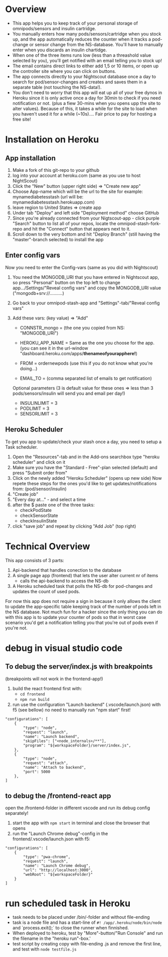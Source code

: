 # Overview
- This app helps you to keep track of your personal storage of omnipods/sensors and insulin cartridge.
- You manually enters how many pods/sensors/cartridge when you stock up, and the app automatically reduces the counter when it tracks a pod-change or sensor change from the NS-database. You'll have to manually enter when you discards an insulin chartidge.
- When one of the three items runs low (less than a threashold value selected by you), you'll get notified with an email telling you to stock up! 
- The email contains direct links to either add 1,5 or 10 items, or open up the controller site where you can click on buttons. 
- The app connects directly to your Nightscout database once a day to search for pod/sensor-changes and creates and saves them in a separate table (not touching the NS-data!).
- You don't need to worry that this app will eat up all of your free dynos in Heroku since it is only active once a day for 30min to check if you need notification or not. (plus a fiew 30-mins when you opens upp the site to alter values). Because of this, it takes a while for the site to load when you haven't used it for a while (~10s).... Fair price to pay for hosting a free site!


# Installation on Heroku
## App installation
1. Make a fork of this git-repo to your github
2. log into your account at heroku.com (same as you use to host NightScout)
3. Click the "New" button (upper right side) => "Create new app"
4. Choose App-name which will be the url to the site for example: mynamediabetesstash (url will be: mynamediabetesstash.herokuapp.com)
5. leave region to United States => create app
6. Under tab "Deploy" and left side "Deployment method" choose GitHub
7. Since you're already connected from your Nigtscout-app - click purple "Search" button to list all of your repos, locate the omnipod-stash-fork-repo and hit the "Connect" button that appears next to it.
8. Scroll down to the very bottom and hit "Deploy Branch" (still having the "master"-branch selected) to install the app

## Enter config vars
Now you need to enter the Config-vars (same as you did with Nightscout)
1. You need the MONGODB_URI that you have entered in Nightscout app, so press "Personal" button on the top left to change app.../Settings/"Reveal config vars" and copy the MONGODB_URI value ("mongodb+srv://..........)

2. Go back to your omnipod-stash-app and "Settings"-tab/"Reveal config vars" 
3. Add these vars: (key value) => "Add"
    - CONNSTR_mongo = (the one you copied from NS: "MONGODB_URI")
    - HEROKU_APP_NAME = Same as the one you choose for the app. (you can see it in the url-window "dashboard.heroku.com/apps/**thenameofyourapphere!**)

    - FROM = ordernewpods (use this if you do not know what you're doing...)
    - EMAIL_TO = (comma separated list of emails to get notification)

    Optional parameters (3 is default value for these ones => less than 3 pods/sensors/insulin will send you and email per day!)
    - INSULINLIMIT = 3
    - PODLIMIT = 3
    - SENSORLIMIT = 3

## Heroku Scheduler
To get you app to update/check your stash once a day, you need to setup a Task scheduler.
1. Open the "Resources"-tab and in the Add-ons searchbox type "heroku scheduler" and click on it
2. Make sure you have the "Standard - Free"-plan selected (default) and press "Submit order from" 
3. Click on the newly added "Heroku Scheduler" (opens up new side)
Now repete these steps for the ones you'd like to get updates/notifications from: (pod/sensor/insulin)
4. "Create job"
5. "Every day at..." - and select a time 
6. after the $ paste one of the three tasks: 
    - checkPodState
    - checkSensorState
    - checkInsulinState
7. click "save job" and repeat by clicking "Add Job" (top right)



# Technical Overview
This app consists of 3 parts: 
1. Api-backend that handles conection to the database
2. A single page app (frontend) that lets the user alter current nr of items
    - calls the api-backend to access the NS-db
3. A Heroku scheduled task that polls the NS-db for pod-changes and updates the count of used pods. 

For now this app does not require a sign in because it only allows the client to update the app-specific table keeping track of the number of pods left in the NS database. Not much fun for a hacker since the only thing you can do with this app is to update your counter of pods so that in worst case scenario you'd get a notification telling you that you're out of pods even if you're not.  

# debug in visual studio code
## To debug the server/index.js with breakpoints
(breakpoints will not work in the frontend-app!)
1. build the react frontend first with: 
    - `cd frontend`
    - `npm run build` 
2. run use the configuration "Launch backend" (.vscode/launch.json) with f5 (see bellow) no need to manually run "npm start" first!
```
"configurations": [
    {
        "type": "node",
        "request": "launch",
        "name": "Launch backend",
        "skipFiles": ["<node_internals>/**"],
        "program": "${workspaceFolder}/server/index.js",
    },
    {
        "type": "node",
        "request": "attach",
        "name": "Attach to backend",
        "port": 5000
    },
]
```
## to debug the /frontend-react app 
open the /frontend-folder in different vscode and run its debug config separately!
1. start the app with `npm start` in terminal and close the browser that opens
2. run the "Launch Chrome debug"-config in the frontend/.vscode/launch.json with f5:
```
"configurations": [
    {
        "type": "pwa-chrome",
        "request": "launch",
        "name": "Launch Chrome debug",
        "url": "http://localhost:3000",
        "webRoot": "${workspaceFolder}"
    }
]
```
# run scheduled task in Heroku
- task needs to be placed under /bin/-folder and without file-ending
- task is a node file and has a start-line of `#! /app/.heroku/node/bin/node` and ´process.exit();´ to close the runner when finnished. 
- When deployed to heroku, test by "More"-button/"Run Console" and run the filename in the "heroku run"-box.'
- test script by creating copy with file-ending .js and remove the first line, and test with `node testfile.js`

